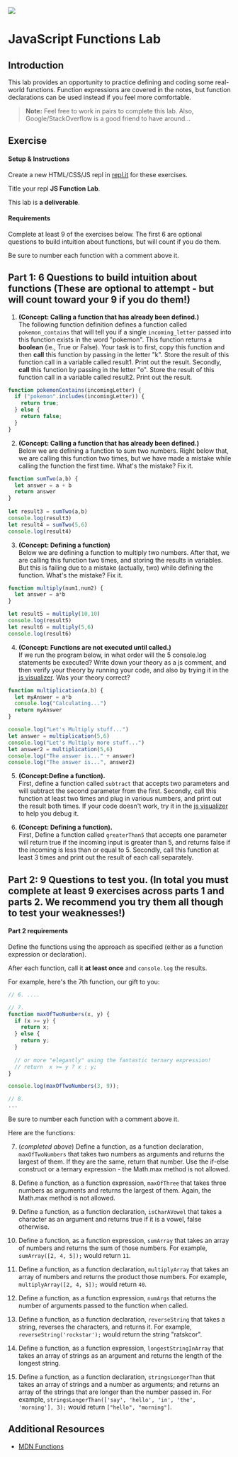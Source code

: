 ![](https://i.imgur.com/hGEeDR1.png)

# JavaScript Functions Lab

## Introduction

This lab provides an opportunity to practice defining and coding some real-world functions. Function expressions are covered in the notes, but function declarations can be used instead if you feel more comfortable.

> **Note:** Feel free to work in pairs to complete this lab. Also, Google/StackOverflow is a good friend to have around...

## Exercise

#### Setup & Instructions

Create a new HTML/CSS/JS repl in [repl.it](https://repl.it) for these exercises.

Title your repl **JS Function Lab**.

This lab is **a deliverable**.

#### Requirements

Complete at least 9 of the exercises below. The first 6 are optional questions to build intuition about functions, but will count if you do them.

Be sure to number each function with a comment above it.

## Part 1: 6 Questions to build intuition about functions (These are optional to attempt - but will count toward your 9 if you do them!)

1. <strong>(Concept: Calling a function that has already been defined.)</strong><br> The following function definition defines a function called `pokemon_contains` that will tell you if a single `incoming_letter` passed into this function exists in the word "pokemon". This function returns a <strong>boolean</strong> (ie., True or False). Your task is to first, copy this function and then <strong>call</strong> this function by passing in the letter "k". Store the result of this function call in a variable called result1. Print out the result. Secondly, <strong>call</strong> this function by passing in the letter "o". Store the result of this function call in a variable called result2. Print out the result.

```js
function pokemonContains(incomingLetter) {
  if ("pokemon".includes(incomingLetter)) {
    return true;
  } else {
    return false;
  }
}
```

2. <strong>(Concept: Calling a function that has already been defined.)</strong><br> Below we are defining a function to sum two numbers. Right below that, we are calling this function two times, but we have made a mistake while calling the function the first time. What's the mistake? Fix it.

```js
function sumTwo(a,b) {
  let answer = a + b
  return answer
}
		
let result3 = sumTwo(a,b)
console.log(result3)
let result4 = sumTwo(5,6)
console.log(result4)
```
  
3. <strong>(Concept: Defining a function)</strong><br> Below we are defining a function to multiply two numbers. After that, we are calling this function two times, and storing the results in variables. But this is failing due to a mistake (actually, two) while defining the function. What's the mistake? Fix it.

```js
function multiply(num1,num2) {
  let answer = a*b
}

let result5 = multiply(10,10)
console.log(result5)
let result6 = multiply(5,6)
console.log(result6)
```

4. <strong>(Concept: Functions are not executed until called.)</strong><br>If we run the program below, in what order will the 5 console.log statements be executed? Write down your theory as a js comment, and then verify your theory by running your code, and also by trying it in the <a href="http://pythontutor.com/javascript.html#mode=edit">js visualizer</a>. Was your theory correct?

```js
function multiplication(a,b) {
  let myAnswer = a*b
  console.log("Calculating...")
  return myAnswer
}

console.log("Let's Multiply stuff...")
let answer = multiplication(5,6)
console.log("Let's Multiply more stuff...")
let answer2 = multiplication(5,6)
console.log("The answer is..." + answer)
console.log("The answer is...", answer2)
```

5. <strong>(Concept:Define a function).</strong><br> First, define a function called `subtract` that accepts two parameters and will subtract the second parameter from the first. Secondly, call this function at least two times and plug in various numbers, and print out the result both times. If your code doesn't work, try it in the <a href="http://pythontutor.com/javascript.html#mode=edit">js visualizer</a> to help you debug it.

6. <strong>(Concept: Defining a function).</strong><br> First, Define a function called `greaterThan5` that accepts one parameter will return true if the incoming input is greater than 5, and returns false if the incoming is less than or equal to 5. Secondly, call this function at least 3 times and print out the result of each call separately.


## Part 2: 9 Questions to test you. (In total you must complete at least 9 exercises across parts 1 and parts 2. We recommend you try them all though to test your weaknesses!)

#### Part 2 requirements
Define the functions using the approach as specified (either as a function expression or declaration).

After each function, call it **at least once** and `console.log` the results.

For example, here's the 7th function, our gift to you:

```js
// 6. ....

// 7.
function maxOfTwoNumbers(x, y) {
  if (x >= y) {
    return x;
  } else {
    return y;
  }
  
  // or more "elegantly" using the fantastic ternary expression!
  // return  x >= y ? x : y;
}

console.log(maxOfTwoNumbers(3, 9));

// 8.
...
```

Be sure to number each function with a comment above it.

Here are the functions:


7. (_completed above_) Define a function, as a function declaration, `maxOfTwoNumbers` that takes two numbers as arguments and returns the largest of them. If they are the same, return that number. Use the if-else construct or a ternary expression -  the Math.max method is not allowed.

8. Define a function, as a function expression, `maxOfThree` that takes three numbers as arguments and returns the largest of them. Again, the Math.max method is not allowed.

9. Define a function, as a function declaration, `isCharAVowel` that takes a character as an argument and returns true if it is a vowel, false otherwise.

10. Define a function, as a function expression, `sumArray` that takes an array of numbers and returns the sum of those numbers. For example, `sumArray([2, 4, 5]);` would return `11`.

11. Define a function, as a function declaration, `multiplyArray` that takes an array of numbers and returns the product those numbers. For example, `multiplyArray([2, 4, 5]);` would return `40`.

12. Define a function, as a function expression, `numArgs` that returns the number of arguments passed to the function when called.

13. Define a function, as a function declaration, `reverseString` that takes a string, reverses the characters, and returns it. For example, `reverseString('rockstar');` would return the string "ratskcor".

14. Define a function, as a function expression, `longestStringInArray` that takes an array of strings as an argument and returns the length of the longest string.

15. Define a function, as a function declaration, `stringsLongerThan` that takes an array of strings and a number as arguments; and returns an array of the strings that are longer than the number passed in. For example, `stringsLongerThan(['say', 'hello', 'in', 'the', 'morning'], 3);` would return `["hello", "morning"]`.

## Additional Resources

- [MDN Functions](https://developer.mozilla.org/en-US/docs/Web/JavaScript/Guide/Functions)

